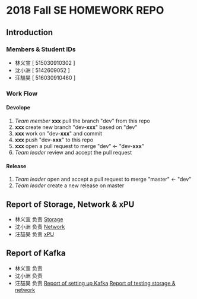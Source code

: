 ﻿# 2018 Fall SE HOMEWORK REPO
## Introduction
### Members & Student IDs
- 林义宣 [ 515030910302 ]
- 沈小洲 [ 5142609052 ]
- 汪喆昊 [ 516030910460 ]
### Work Flow
#### Devolope
1. _Team member_ **xxx** pull the branch "dev" from this repo
2. **xxx** create new branch "dev-**xxx**" based on "dev"
3. **xxx** work on "dev-**xxx**" and commit
4. **xxx** push "dev-**xxx**" to this repo
5. **xxx** open a pull request to merge "dev" <- "dev-**xxx**"
6. _Team leader_ review and accept the pull request
#### Release
1. _Team leader_ open and accept a pull request to merge "master" <- "dev"
2. _Team leader_ create a new release on master

## Report of **Storage**, **Network** & **xPU**
- 林义宣 负责 [Storage](./Storage.md)
- 沈小洲 负责 [Network](./network.md)
- 汪喆昊 负责 [xPU](./xPU.md)

## Report of Kafka
- 林义宣 负责 []()
- 沈小洲 负责 []()
- 汪喆昊 负责 [Report of setting up Kafka](./kafka/report-of-setting-up-kafka.md)
[Report of testing storage & network](./kafka/report-of-testing-storage-&-network.md)